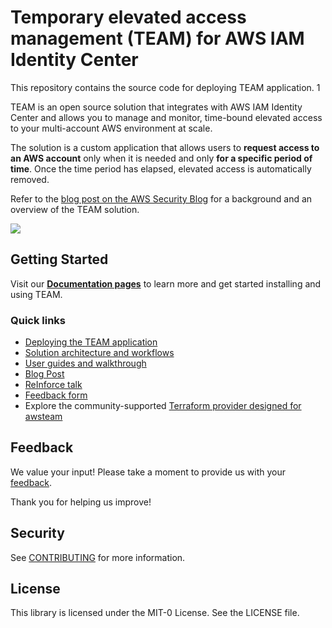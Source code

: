 # Temporary elevated access management (TEAM) for AWS IAM Identity Center
This repository contains the source code for deploying TEAM application. 1

TEAM is an open source solution that integrates with AWS IAM Identity Center and allows you to manage and monitor, time-bound elevated access to your multi-account AWS environment at scale.

The solution is a custom application that allows users to **request access to an AWS account** only when it is needed and only **for a specific period of time**. Once the time period has elapsed, elevated access is automatically removed.

Refer to the [blog post on the AWS Security Blog](https://aws.amazon.com/blogs/security/temporary-elevated-access-management-with-iam-identity-center/) for a background and an overview of the TEAM solution.

![](docs/docs/assets/images/home_page.png)
## Getting Started
Visit our **[Documentation pages](https://aws-samples.github.io/iam-identity-center-team/)** to learn more and get started installing and using TEAM.

### Quick links
- [Deploying the TEAM application](https://aws-samples.github.io/iam-identity-center-team/docs/deployment/)
- [Solution architecture and workflows](https://aws-samples.github.io/iam-identity-center-team/docs/overview/)
- [User guides and walkthrough](https://aws-samples.github.io/iam-identity-center-team/docs/guides/)
- [Blog Post](https://aws.amazon.com/blogs/security/temporary-elevated-access-management-with-iam-identity-center/)
- [ReInforce talk](https://www.youtube.com/watch?v=a1Na2G7TTQ0)
- [Feedback form](https://www.pulse.aws/survey/PZDTVK85)
- Explore the community-supported [Terraform provider designed for awsteam](https://registry.terraform.io/providers/awsteam-contrib/awsteam/latest)

## Feedback 

We value your input! Please take a moment to provide us with your [feedback](https://www.pulse.aws/survey/PZDTVK85). 

Thank you for helping us improve!
## Security

See [CONTRIBUTING](CONTRIBUTING.md#security-issue-notifications) for more information.

## License

This library is licensed under the MIT-0 License. See the LICENSE file.
